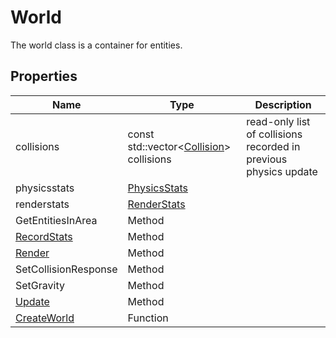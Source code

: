 # World

The world class is a container for entities.

## Properties

| Name | Type | Description |
|---|---|---|
| collisions | const std::vector<[Collision](Collision.md)\> collisions | read-only list of collisions recorded in previous physics update |
| physicsstats | [PhysicsStats](PhysicsStats.md) |  |
| renderstats | [RenderStats](RenderStats.md) |  |
| GetEntitiesInArea | Method | |
| [RecordStats](World_RecordStats.md) | Method | |
| [Render](World_Render.md) | Method | |
| SetCollisionResponse | Method | |
| SetGravity | Method | |
| [Update](World_Update.md) | Method | |
| [CreateWorld](CreateWorld.md) | Function | |
